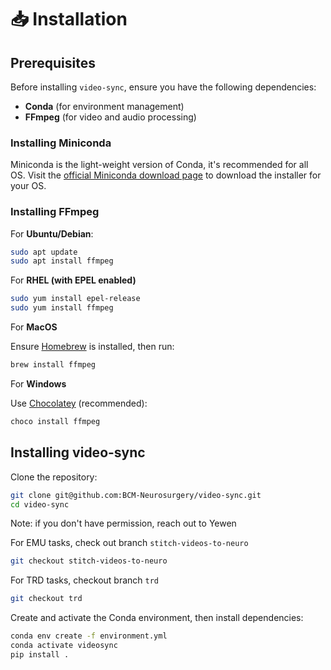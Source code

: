 # 📥 Installation

## Prerequisites
Before installing `video-sync`, ensure you have the following dependencies:

- **Conda** (for environment management)
- **FFmpeg** (for video and audio processing)

### Installing Miniconda

Miniconda is the light-weight version of Conda, it's recommended for all OS. Visit the [official Miniconda download page](https://www.anaconda.com/docs/getting-started/miniconda/main) to download the installer for your OS.

### Installing FFmpeg
For **Ubuntu/Debian**:
```sh
sudo apt update
sudo apt install ffmpeg
```

For **RHEL (with EPEL enabled)**
```sh
sudo yum install epel-release
sudo yum install ffmpeg
```

For **MacOS**

Ensure [Homebrew](https://brew.sh/) is installed, then run:
```sh
brew install ffmpeg
```

For **Windows**

Use [Chocolatey](https://chocolatey.org/) (recommended):
```sh
choco install ffmpeg
```


## Installing video-sync

Clone the repository:

```sh
git clone git@github.com:BCM-Neurosurgery/video-sync.git
cd video-sync
```

Note: if you don't have permission, reach out to Yewen

For EMU tasks, check out branch `stitch-videos-to-neuro`
```sh
git checkout stitch-videos-to-neuro
```

For TRD tasks, checkout branch `trd`
```sh
git checkout trd
```

Create and activate the Conda environment, then install dependencies:

```sh
conda env create -f environment.yml
conda activate videosync
pip install .
```

